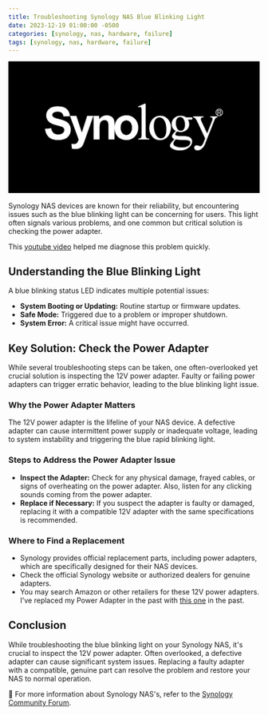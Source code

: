 ```yaml
---
title: Troubleshooting Synology NAS Blue Blinking Light
date: 2023-12-19 01:00:00 -0500
categories: [synology, nas, hardware, failure]
tags: [synology, nas, hardware, failure]
---
```


![Splunk Configuration Details](/assets/img/posts/2024/synology_nas_blinking_blue/synology_nas_blinking_blue.jpg)


Synology NAS devices are known for their reliability, but encountering issues such as the blue blinking light can be concerning for users. This light often signals various problems, and one common but critical solution is checking the power adapter.

This [youtube video](https://www.youtube.com/watch?v=rES1Wwz-HdE&t=199s) helped me diagnose this problem quickly.

## Understanding the Blue Blinking Light

A blue blinking status LED indicates multiple potential issues:

- **System Booting or Updating:** Routine startup or firmware updates.
- **Safe Mode:** Triggered due to a problem or improper shutdown.
- **System Error:** A critical issue might have occurred.

## Key Solution: Check the Power Adapter

While several troubleshooting steps can be taken, one often-overlooked yet crucial solution is inspecting the 12V power adapter. Faulty or failing power adapters can trigger erratic behavior, leading to the blue blinking light issue.

### Why the Power Adapter Matters

The 12V power adapter is the lifeline of your NAS device. A defective adapter can cause intermittent power supply or inadequate voltage, leading to system instability and triggering the blue rapid blinking light.

### Steps to Address the Power Adapter Issue

- **Inspect the Adapter:** Check for any physical damage, frayed cables, or signs of overheating on the power adapter. Also, listen for any clicking sounds coming from the power adapter.
- **Replace if Necessary:** If you suspect the adapter is faulty or damaged, replacing it with a compatible 12V adapter with the same specifications is recommended.

### Where to Find a Replacement

- Synology provides official replacement parts, including power adapters, which are specifically designed for their NAS devices.
- Check the official Synology website or authorized dealers for genuine adapters.
- You may search Amazon or other retailers for these 12V power adapters. I've replaced my Power Adapter in the past with [this one](https://www.amazon.com/dp/B07MCHNPW7?psc=1&ref=ppx_yo2ov_dt_b_product_details) in the past.

## Conclusion

While troubleshooting the blue blinking light on your Synology NAS, it's crucial to inspect the 12V power adapter. Often overlooked, a defective adapter can cause significant system issues. Replacing a faulty adapter with a compatible, genuine part can resolve the problem and restore your NAS to normal operation.

📝 For more information about Synology NAS's, refer to the  [Synology Community Forum](https://community.synology.com/enu).


